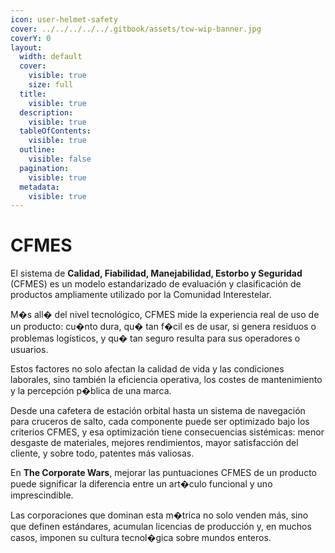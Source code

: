 ```yaml
---
icon: user-helmet-safety
cover: ../../../../../.gitbook/assets/tcw-wip-banner.jpg
coverY: 0
layout:
  width: default
  cover:
    visible: true
    size: full
  title:
    visible: true
  description:
    visible: true
  tableOfContents:
    visible: true
  outline:
    visible: false
  pagination:
    visible: true
  metadata:
    visible: true
---
```


# CFMES

El sistema de **Calidad, Fiabilidad, Manejabilidad, Estorbo y Seguridad** (CFMES) es un modelo estandarizado de evaluación y clasificación de productos ampliamente utilizado por la Comunidad Interestelar.

M�s all� del nivel tecnológico, CFMES mide la experiencia real de uso de un producto: cu�nto dura, qu� tan f�cil es de usar, si genera residuos o problemas logísticos, y qu� tan seguro resulta para sus operadores o usuarios.

Estos factores no solo afectan la calidad de vida y las condiciones laborales, sino también la eficiencia operativa, los costes de mantenimiento y la percepción p�blica de una marca.

Desde una cafetera de estación orbital hasta un sistema de navegación para cruceros de salto, cada componente puede ser optimizado bajo los criterios CFMES, y esa optimización tiene consecuencias sistémicas: menor desgaste de materiales, mejores rendimientos, mayor satisfacción del cliente, y sobre todo, patentes más valiosas.

En **The Corporate Wars**, mejorar las puntuaciones CFMES de un producto puede significar la diferencia entre un art�culo funcional y uno imprescindible.

Las corporaciones que dominan esta m�trica no solo venden más, sino que definen estándares, acumulan licencias de producción y, en muchos casos, imponen su cultura tecnol�gica sobre mundos enteros.
